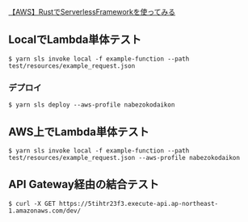 [【AWS】RustでServerlessFrameworkを使ってみる](https://qiita.com/hisayuki/items/b4f8b21986468c34be02)

## LocalでLambda単体テスト
```
$ yarn sls invoke local -f example-function --path test/resources/example_request.json
```

### デプロイ
```
$ yarn sls deploy --aws-profile nabezokodaikon
```

## AWS上でLambda単体テスト
```
$ yarn sls invoke local -f example-function --path test/resources/example_request.json --aws-profile nabezokodaikon
```

## API Gateway経由の結合テスト
```
$ curl -X GET https://5tihtr23f3.execute-api.ap-northeast-1.amazonaws.com/dev/
```
